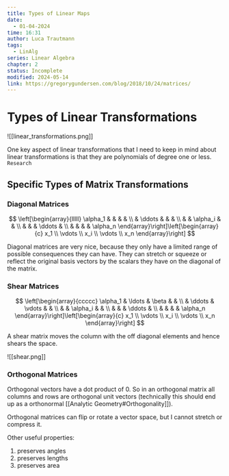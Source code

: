 ```yaml
---
title: Types of Linear Maps
date:
  - 01-04-2024
time: 16:31
author: Luca Trautmann
tags:
  - LinAlg
series: Linear Algebra
chapter: 2
status: Incomplete
modified: 2024-05-14
link: https://gregorygundersen.com/blog/2018/10/24/matrices/
---
```

# Types of Linear Transformations

![[linear_transformations.png]]

One key aspect of linear transformations that I need to keep in mind about linear transformations is that they are polynomials of degree one or less. `Research`

## Specific Types of Matrix Transformations
### Diagonal Matrices

$$
\left[\begin{array}{lllll}
\alpha_1 & & & & \\
& \ddots & & & \\
& & \alpha_i & & \\
& & & \ddots & \\
& & & & \alpha_n
\end{array}\right]\left[\begin{array}{c}
x_1 \\
\vdots \\
x_i \\
\vdots \\
x_n
\end{array}\right]
$$

Diagonal matrices are very nice, because they only have a limited range of possible consequences they can have. They can stretch or squeeze or reflect the original basis vectors by the scalars they have on the diagonal of the matrix. 

### Shear Matrices

$$
\left[\begin{array}{ccccc}
\alpha_1 & \ldots & \beta & & \\
& \ddots & \vdots & & \\
& & \alpha_i & & \\
& & & \ddots & \\
& & & & \alpha_n
\end{array}\right]\left[\begin{array}{c}
x_1 \\
\vdots \\
x_i \\
\vdots \\
x_n
\end{array}\right]
$$

A shear matrix moves the column with the off diagonal elements and hence shears the space. 

![[shear.png]]

### Orthogonal Matrices
Orthogonal vectors have a dot product of 0. So in an orthogonal matrix all columns and rows are orthogonal unit vectors (technically this should end up as a orthonormal [[Analytic Geometry#Orthogonality]]). 

Orthogonal matrices can flip or rotate a vector space, but I cannot stretch or compress it.

Other useful properties:
1) preserves angles
2) preserves lengths
3) preserves area








